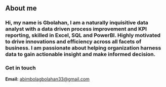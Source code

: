 ## About me
### Hi, my name is Gbolahan, I am a naturally inquisitive data analyst with a data driven process improvement and KPI reporting, skilled in Excel, SQL and PowerBI. Highly motivated to drive innovations and efficiency across all facets of business. I am passionate about helping organization harness data to gain actionable insight and make informed decision.

### Get in touch
**Email:** abimbolagbolahan33@gmail.com
